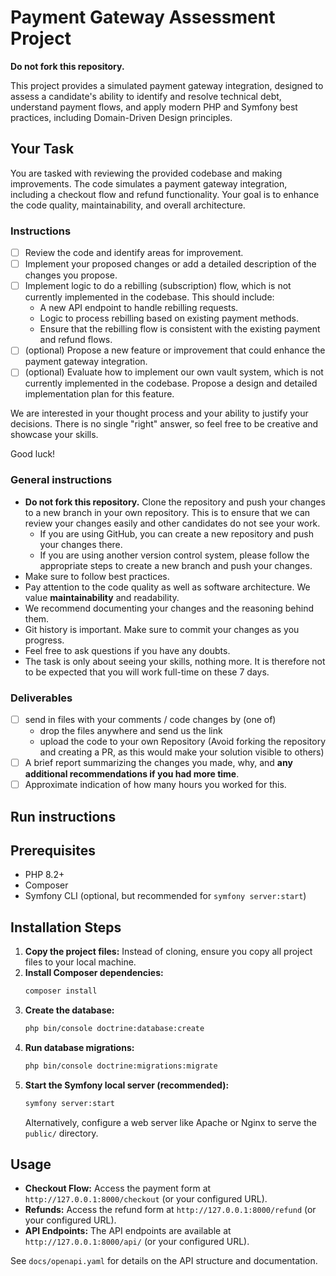 # Payment Gateway Assessment Project

**Do not fork this repository.**

This project provides a simulated payment gateway integration, designed to assess a candidate's ability to identify and resolve technical debt, understand payment flows, and apply modern PHP and Symfony best practices, including Domain-Driven Design principles.

## Your Task

You are tasked with reviewing the provided codebase and making improvements. The code simulates a payment gateway integration, including a checkout flow and refund functionality. 
Your goal is to enhance the code quality, maintainability, and overall architecture.

### Instructions

- [ ] Review the code and identify areas for improvement.
- [ ] Implement your proposed changes or add a detailed description of the changes you propose.
- [ ] Implement logic to do a rebilling (subscription) flow, which is not currently implemented in the codebase. This should include:
    - A new API endpoint to handle rebilling requests.
    - Logic to process rebilling based on existing payment methods.
    - Ensure that the rebilling flow is consistent with the existing payment and refund flows.
- [ ] (optional) Propose a new feature or improvement that could enhance the payment gateway integration.
- [ ] (optional) Evaluate how to implement our own vault system, which is not currently implemented in the codebase. Propose a design and detailed implementation plan for this feature.

We are interested in your thought process and your ability to justify your decisions. There is no single "right" answer, so feel free to be creative and showcase your skills.

Good luck!

### General instructions

- **Do not fork this repository.** Clone the repository and push your changes to a new branch in your own repository. This is to ensure that we can review your changes easily and other candidates do not see your work.
    *   If you are using GitHub, you can create a new repository and push your changes there.
    *   If you are using another version control system, please follow the appropriate steps to create a new branch and push your changes.
- Make sure to follow best practices.
- Pay attention to the code quality as well as software architecture. We value **maintainability** and readability.
- We recommend documenting your changes and the reasoning behind them.
- Git history is important. Make sure to commit your changes as you progress.
- Feel free to ask questions if you have any doubts.
- The task is only about seeing your skills, nothing more. It is therefore not to be expected that you will work full-time on these 7 days.

### Deliverables

- [ ] send in files with your comments / code changes by (one of)
    - drop the files anywhere and send us the link
    - upload the code to your own Repository (Avoid forking the repository and creating a PR, as this would make your solution visible to others)
- [ ] A brief report summarizing the changes you made, why, and **any additional recommendations if you had more time**.
- [ ] Approximate indication of how many hours you worked for this.

## Run instructions

## Prerequisites

* PHP 8.2+
* Composer
* Symfony CLI (optional, but recommended for `symfony server:start`)

## Installation Steps

1.  **Copy the project files:** Instead of cloning, ensure you copy all project files to your local machine.
2.  **Install Composer dependencies:**
    ```bash
    composer install
    ```
3.  **Create the database:**
    ```bash
    php bin/console doctrine:database:create
    ```
4.  **Run database migrations:**
    ```bash
    php bin/console doctrine:migrations:migrate
    ```
5.  **Start the Symfony local server (recommended):**
    ```bash
    symfony server:start
    ```
    Alternatively, configure a web server like Apache or Nginx to serve the `public/` directory.

## Usage

* **Checkout Flow:** Access the payment form at `http://127.0.0.1:8000/checkout` (or your configured URL).
* **Refunds:** Access the refund form at `http://127.0.0.1:8000/refund` (or your configured URL).
* **API Endpoints:** The API endpoints are available at `http://127.0.0.1:8000/api/` (or your configured URL). 

See `docs/openapi.yaml` for details on the API structure and documentation.
